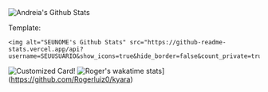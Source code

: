 <img alt="Andreia's Github Stats" src="https://github-readme-stats.vercel.app/api?username=andreiadmrs&show_icons=true&hide_border=false&count_private=true"/>

Template: 

```
<img alt="SEUNOME's Github Stats" src="https://github-readme-stats.vercel.app/api?username=SEUUSUÁRIO&show_icons=true&hide_border=false&count_private=true"/>
```























![Customized Card](https://github-readme-stats.vercel.app/api/pin?username=Rogerluiz0&repo=kyara&title_color=fff&icon_color=f9f9f9&text_color=9f9f9f&bg_color=151515)!
![Roger's wakatime stats](https://github-readme-stats.vercel.app/api/wakatime?username=Rogerluiz0)](https://github.com/Rogerluiz0/kyara)
